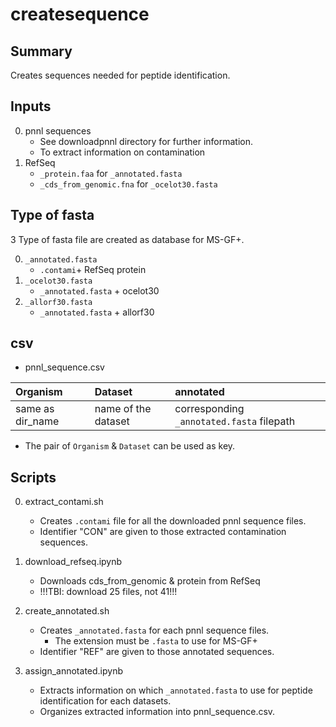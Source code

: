 # createsequence
## Summary
Creates sequences needed for peptide identification.

## Inputs
0. pnnl sequences
	* See downloadpnnl directory for further information.
	* To extract information on contamination
0. RefSeq
	* `_protein.faa` for `_annotated.fasta`
	* `_cds_from_genomic.fna` for `_ocelot30.fasta`

## Type of fasta
3 Type of fasta file are created as database for MS-GF+.

0. `_annotated.fasta`
	* `.contami`+ RefSeq protein
0. `_ocelot30.fasta`
	* `_annotated.fasta` + ocelot30
0. `_allorf30.fasta`
	* `_annotated.fasta` + allorf30

## csv
* pnnl_sequence.csv

|Organism|Dataset|annotated|
|:--|:--|:--|
|same as dir_name|name of the dataset|corresponding `_annotated.fasta`  filepath|

* The pair of `Organism` & `Dataset` can be used as key. 


## Scripts

0. extract_contami.sh
	* Creates `.contami` file for all the downloaded pnnl sequence files.
	* Identifier "CON" are given to those extracted contamination sequences.

0. download_refseq.ipynb
	* Downloads cds_from_genomic & protein from RefSeq
	* !!!TBI: download 25 files, not 41!!!

0. create_annotated.sh
	* Creates `_annotated.fasta` for each pnnl sequence files.
		* The extension must be `.fasta` to use for MS-GF+
	* Identifier "REF" are given to those annotated sequences.

0. assign_annotated.ipynb
	* Extracts information on which `_annotated.fasta` to use for peptide identification for each datasets.
	* Organizes extracted information into pnnl_sequence.csv.
